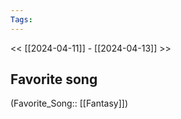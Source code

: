 ```yaml
---
Tags: 
---
```

 << [[2024-04-11]] - [[2024-04-13]] >> 
## Favorite song
(Favorite_Song:: [[Fantasy]])
